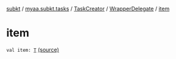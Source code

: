[subkt](../../../index.md) / [myaa.subkt.tasks](../../index.md) / [TaskCreator](../index.md) / [WrapperDelegate](index.md) / [item](./item.md)

# item

`val item: `[`T`](index.md#T) [(source)](https://github.com/Myaamori/SubKt/blob/0.1.9/src/main/kotlin/myaa/subkt/tasks/tasks.kt#L243)